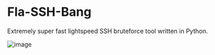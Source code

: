 # Fla-SSH-Bang
Extremely super fast lightspeed SSH bruteforce tool written in Python.

![image](https://github.com/user-attachments/assets/a45ef85b-e9b7-4c2a-acf2-84d932df7186)
